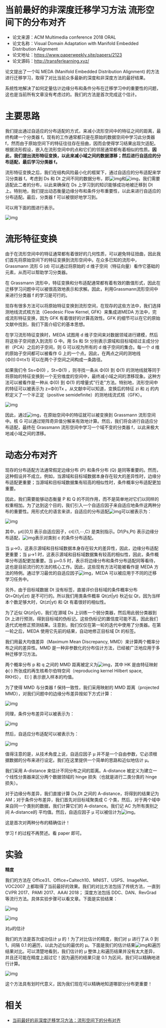 
# 当前最好的非深度迁移学习方法 流形空间下的分布对齐


- 论文来源：ACM Multimedia conference 2018 ORAL
- 论文名称：Visual Domain Adaptation with Manifold Embedded Distribution Alignment
- 论文地址：<https://www.paperweekly.site/papers/2123>
- 论文源码：<http://transferlearning.xyz/>



论文提出了一个叫 MEDA (Manifold Embedded Distribution Alignment) 的方法进行迁移学习，取得了对比当前众多最新的深度和非深度方法的最好结果。


系统性地解决了如何定量估计边缘分布和条件分布在迁移学习中的重要性的问题，这也是当前所有文章没有考虑过的。我们的方法是首次完成这个估计。



# 主要思路



我们提出通过自适应的分布适配的方式，来减小流形空间中的特征之间的距离，最终构建一个分类器 f。现有的工作通常都只是在原始的数据空间中学习此分类器 f，然而由于原始空间下的特征往往存在扭曲，因而会使得学习结果出现欠适配。根据流形假设，嵌入在流形空间中的点和它们的邻居通常都有着相似的性质。**因此，我们提出流形特征变换，以此来减小域之间的数据漂移；然后进行自适应的分布适配，最后学习分类器 f。**



流形特征变换之后，我们在结构风险最小化的框架下，通过自适应的分布适配来学习分类器 f。考虑到 Ds 和 Dt 之间不同的数据分布，即![img](https://mmbiz.qpic.cn/mmbiz_png/VBcD02jFhgmqhcwBRYdZnUAibIVjjJeBcOPb1Qts5ctLufZLNnf4ItwDRg5NbVLQA8yo91ZpAHuibbaTUuOgkicWg/640?tp=webp&wxfrom=5&wx_lazy=1&wx_co=1)和![img](https://mmbiz.qpic.cn/mmbiz_png/VBcD02jFhgmqhcwBRYdZnUAibIVjjJeBcxibe3NYicz8h8buhhXHyTo6nuawMcN3936mRGuoTl9XaIkECfG6LFfBQ/640?tp=webp&wxfrom=5&wx_lazy=1&wx_co=1)，我们需要适配此二者的分布，以此来确保在 Ds 上学习到的知识能够成功地被迁移到 Dt 上。特别地，我们提出动态衡量边缘分布和条件分布重要性，以此来进行自适应的分布适配。最后，分类器 f 可以被很好地学习到。



可以用下面的图进行表示。



![img](https://mmbiz.qpic.cn/mmbiz_png/VBcD02jFhgmqhcwBRYdZnUAibIVjjJeBcn178aTHtm28H8fptMqZfc8qaqEThTDoiatMKnopB8zQfI1CicKBiagtPg/640?tp=webp&wxfrom=5&wx_lazy=1&wx_co=1)



# 流形特征变换



由于在流形空间中的特征通常都有着很好的几何性质，可以避免特征扭曲，因此我们首先将原始空间下的特征变换到流形空间中。在众多已知的流形中，Grassmann 流形 G (d) 可以通过将原始的 d 维子空间（特征向量）看作它基础的元素，从而可以帮助学习分类器。



在 Grassmann 流形中，特征变换和分布适配通常都有着有效的数值形式，因此在迁移学习问题中可以被很高效地表示和求解。因此，利用Grassmann流形空间中来进行分类器 f 的学习是可行的。



现存有很多方法可以将原始特征变换到流形空间，在现存的这些方法中，我们选择测地线流式核方法（Geodesic Flow Kernel, GFK）来集成进MEDA 方法中，完成流形特征变换，因为 GFK 有着很好的计算高效性。GFK 的细节可以在它的原始文献中找到，我们下面介绍它的基本思想。



在学习流形特征变换时，MEDA 试图用 d 维子空间来对数据领域进行建模，然后将这些子空间嵌入到流形 G 中。用 Ss 和 St 分别表示源域和目标域经过主成分分析（PCA）之后的子空间，则 G 可以视为所有的 d 维子空间的集合。每一个 d 维的原始子空间都可以被看作 G 上的一个点。因此，在两点之间的测地线 {Φ(t):0≤t≤1} 可以在两个子空间之间构成一条路径。



如果我们令 Ss=Φ(0) ，St=Φ(1) ，则寻找一条从 Φ(0) 到 Φ(1) 的测地线就等同于将原始的特征变换到一个无穷维度的空间中，最终减小域之间的漂移现象。这种方法可以被看作是一种从 Φ(0) 到 Φ(1) 的增量式"行走"方法。特别地，流形空间中的特征可以被表示为 z=Φ(t)Tx 。从文献中可以知道，变换后的特征 zi 和 zj 的内积定义了一个半正定（positive semidefinite）的测地线流式核（GFK）。



![img](https://mmbiz.qpic.cn/mmbiz_png/VBcD02jFhgmqhcwBRYdZnUAibIVjjJeBcVyWdltQf1adcvvwlWIrBtATLsQDlbrdRniavOn1tUJFoLIyGAQR38lw/640?tp=webp&wxfrom=5&wx_lazy=1&wx_co=1)



因此，通过![img](https://mmbiz.qpic.cn/mmbiz_png/VBcD02jFhgmqhcwBRYdZnUAibIVjjJeBcCAHFcu5xCoHntolrFOdLxvvWE7icAywiaSlH19ELG7ibQCTG3wuGD4hnA/640?tp=webp&wxfrom=5&wx_lazy=1&wx_co=1)，在原始空间中的特征就可以被变换到 Grassmann 流形空间中。核 G 可以通过矩阵奇异值分解来有效地计算。然后，我们将会进行自适应分布适配，最终在 Grassmann 流形空间中学习一个域不变的分类器 f，以此来极大地减小域之间的漂移。



# 动态分布对齐



现存的分布适配方法通常假定边缘分布 (P) 和条件分布 (Q) 是同等重要的。然而，这种假设并不成立。例如，当源域和目标域数据本身存在较大的差异性时，边缘分布适配更重要；当源域和目标域数据集有较高的相似性时，条件概率分布适配更加重要。



因此，我们需要能够动态衡量 P 和 Q 的不同作用，而不是简单地对它们以同样的权重相加。为了达到这个目的，我们引入一个自适应因子来自适应地条件这两种分布的重要性。用形式化的语言来讲，自适应的分布适配![img](https://mmbiz.qpic.cn/mmbiz_png/VBcD02jFhgmqhcwBRYdZnUAibIVjjJeBcxYzwkHEKiajjFGOgfWYtrYBMLcqiazmqv4ibRmLH5uV6PYDzoeK5OhoQQ/640?tp=webp&wxfrom=5&wx_lazy=1&wx_co=1)可以被表示为：



![img](https://mmbiz.qpic.cn/mmbiz_png/VBcD02jFhgmqhcwBRYdZnUAibIVjjJeBcJicRkIqK4qp0DOZ4ibuvb6CAuN7da1qgsZz1PvdPzzcJvxrG03iaxPfQw/640?tp=webp&wxfrom=5&wx_lazy=1&wx_co=1)



其中，μ∈[0,1] 表示自适应因子，c∈{1,⋯,C} 是类别指示。Df(Ps,Pt) 表示边缘分布适配，![img](https://mmbiz.qpic.cn/mmbiz_png/VBcD02jFhgmqhcwBRYdZnUAibIVjjJeBcW14SNH6Sasl6diaZr7UnNwhicOomsKTDOicKicfG3ztn1zNBMZNt8ibUv4Q/640?tp=webp&wxfrom=5&wx_lazy=1&wx_co=1)表示对类别 c 的条件分布适配。



当 μ→0，这表示源域和目标域数据本身存在较大的差异性，因此，边缘分布适配更重要；当 μ→1 时，这表示源域和目标域数据集有较高的相似性，因此，条件概率分布适配更加重要。当 μ=0.5 时，表示将边缘分布和条件分布适配同等看待，这也是目前流行的方法的核心工作。因此，这些现有方法可能被看作是 MEDA 方法的特例。通过学习最优的自适应因子![img](https://mmbiz.qpic.cn/mmbiz_png/VBcD02jFhgmqhcwBRYdZnUAibIVjjJeBcWgQIicGrVZozL13hQnPJL9oNJl37J96zqwVndg8gSHdandYUWUmZd1g/640?tp=webp&wxfrom=5&wx_lazy=1&wx_co=1)，MEDA 可以被应用于不同的迁移学习任务中。



另外，由于目标域数据 Dt 没有标签，直接评价目标域的条件概率分布 Qt=Qt(yt|zt) 是不可行的。所以我们用类条件概率 Qt(zt|yt) 秋近似 Qt，因为当样本个数足够大时，Qt(zt|yt) 和 Qt 有着很好的相似性。



为了近似 Qt(zt|yt)，我们在源域 Ds 上训练一个弱分类器，然后用此弱分类器到 Dt 上进行预测，得到目标域的伪标记。这些伪标记的置信度可能不高，因此我们迭代式地修正预测结果。注意到，我们仅仅在第一轮的迭代中使用了分类器。在第一轮之后，MEDA 使用它先前的结果，自动地修正目标域 Dt 的标签。



我们用最大均值差异（Maximum Mean Discrepancy, MMD）来计算两个概率分布之间的差异性。MMD 是一种非参数化的分布估计方法，已经被广泛地应用于多种迁移学习方法。



两个概率分布 p 和 q 之间的 MMD 距离被定义为![img](https://mmbiz.qpic.cn/mmbiz_png/VBcD02jFhgmqhcwBRYdZnUAibIVjjJeBcTS6ZcdLfrVskib9nnKdm4an1Vd8MhWJR1oYKGhOKWBbcUHDCYn7ibnKQ/640?tp=webp&wxfrom=5&wx_lazy=1&wx_co=1)，其中 HK 是由特征映射 ϕ(⋅) 所张成的再生核希尔伯特空间（reproducing kernel Hilbert space, RKHS）， E[⋅] 表示嵌入样本的均值。



为了使得 MMD 与分类器 f 保持一致性，我们采用映射的 MMD 距离（projected MMD），对我们问题中的边缘分布差异按如下方式计算：



![img](https://mmbiz.qpic.cn/mmbiz_png/VBcD02jFhgmqhcwBRYdZnUAibIVjjJeBclph33GTxeJxV7wxZcAUc2Tu4jVziaApyqBcLMTX2ZIcX1FEKwiaO7SBQ/640?tp=webp&wxfrom=5&wx_lazy=1&wx_co=1)



同理，条件分布差异可以被表示为：



![img](https://mmbiz.qpic.cn/mmbiz_png/VBcD02jFhgmqhcwBRYdZnUAibIVjjJeBcbUzChMCzhM8b4rlwOlosnNibEFUmSSPxppicOptMPUIW1czcFx8zLx5g/640?tp=webp&wxfrom=5&wx_lazy=1&wx_co=1)



然后，自适应分布适配可以被表示为：



![img](https://mmbiz.qpic.cn/mmbiz_png/VBcD02jFhgmqhcwBRYdZnUAibIVjjJeBcECoRc5AxwgqqBemcLSKvwARuZgbt945mib9ZUQ8BlkYoAC9FQHMGicdA/640?tp=webp&wxfrom=5&wx_lazy=1&wx_co=1)



值得注意的是，从技术角度上说，自适应因子 μ 并不是一个自由参数，它必须根据数据的分布来进行设定。我们在这里提供一个简单的思路和近似地估计 μ。



我们采用 A-distance 来估计不同分布之间的距离。A-distance 被定义为建立一个线性分类器来区分两个数据领域的 hinge 损失（也就是进行二类分类的 hinge 损失）。



对于边缘分布差异，我们直接计算 Ds,Dt 之间的 A-distance，将得到的结果记为 AM；对于条件分布差异，我们首先对目标域聚类成 C 个类，然后，对于两个域中来自同一个类别的数据，我们计算它们的 A-distance。我们记 AC 为所有类别之间 A-distance的 平均值。然后，自适应因子 μ 可以被估计为![img](https://mmbiz.qpic.cn/mmbiz_png/VBcD02jFhgmqhcwBRYdZnUAibIVjjJeBcUxicJU42rCLuBJPiawecp6mCiao8gG2gjhzsaia9bCLhYxTeIQXI3BTibnQ/640?tp=webp&wxfrom=5&wx_lazy=1&wx_co=1)。



这是首次对两种分布的精确估计！



学习 f 的过程不再赘述。看 paper 即可。



# 实验



**精度**



我们的方法在 Office31、Office+Caltech10、MNIST、USPS、ImageNet、VOC2007 上都取得了当前最好的效果。我们的对比方法包括了传统方法，一直到 CVPR 2017、PAMI 2017、AAAI 2018； 深度方法包括 DDC、DAN、RevGrad 等流行方法。具体实验步骤可以看文章。下面是实验结果：



![img](https://mmbiz.qpic.cn/mmbiz_png/VBcD02jFhgmqhcwBRYdZnUAibIVjjJeBcvE594vdPjheF4rLohsvtRv35K55wW58c0lFcUgxHibEG1rqn692wsTA/640?tp=webp&wxfrom=5&wx_lazy=1&wx_co=1)


![img](https://mmbiz.qpic.cn/mmbiz_png/VBcD02jFhgmqhcwBRYdZnUAibIVjjJeBc5Xvbl0z11OqaKZ4pXkdb5dBXoALFcTUalgPTgpXmVqEQBdsKk2Camw/640?tp=webp&wxfrom=5&wx_lazy=1&wx_co=1)



对μ的估计



我们的方法是首次成功估计 μ 的！为了对比估计的精度，我们对 μ 进行了从 0 到 1，间隔 0.1 的遍历，以此为近似的最优的 μ。下面是我们的估计结果![img](https://mmbiz.qpic.cn/mmbiz_png/VBcD02jFhgmqhcwBRYdZnUAibIVjjJeBct146CoiaJiciag8X9ibeKLOMItXr3mttfGFSLS1KWeECMsZo2Asn63Nw6g/640?tp=webp&wxfrom=5&wx_lazy=1&wx_co=1)和遍历结果对比。可以清楚地看到，我们估计的 μ 整体上和遍历结果并没有太大差异，并且还可能在精度上超过它！因为遍历的结果只是 0.1 为区间，我们可以精确地进行计算。



![img](https://mmbiz.qpic.cn/mmbiz_png/VBcD02jFhgmqhcwBRYdZnUAibIVjjJeBcFZqSibFrfIic8OjpWLwoVibYXKbRK43QC4z9XOKtVWdMgtDt3ADQFq5rg/640?tp=webp&wxfrom=5&wx_lazy=1&wx_co=1)



这个方法具有划时代意义，因为我们现在可以精确地知道哪部分分布更重要！

# 相关

- [当前最好的非深度迁移学习方法：流形空间下的分布对齐](https://mp.weixin.qq.com/s?__biz=MzIwMTc4ODE0Mw==&mid=2247490647&idx=1&sn=a1dbe668721f1dc45df9d1c8c1ccf478&chksm=96e9c3d7a19e4ac115acebc43247cbba69f773a962df1b969f2dc685bf49b30ff8f6c05120c7&mpshare=1&scene=1&srcid=08040LJhc5MG9MktpKQ3Z7oL#rd)
